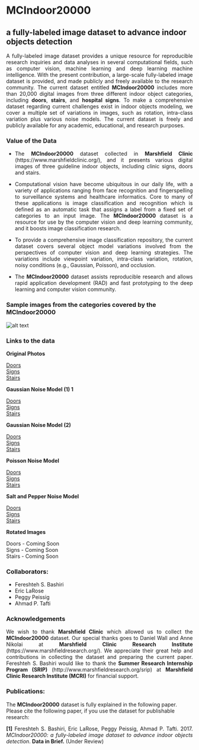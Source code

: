 # MCIndoor20000
## a fully-labeled image dataset to advance indoor objects detection
<p align="justify">A fully-labeled image dataset provides a unique resource for reproducible research inquiries and data analyses in several computational fields, such as computer vision, machine learning and deep learning machine intelligence. With the present contribution, a large-scale fully-labeled image dataset is provided, and made publicly and freely available to the research community. The current dataset entitled <strong>MCIndoor20000</strong> includes more than 20,000 digital images from three different indoor object categories, including <strong>doors</strong>, <strong>stairs</strong>, and <strong>hospital signs</strong>. To make a comprehensive dataset regarding current challenges exist in indoor objects modeling, we cover a multiple set of variations in images, such as rotation, intra-class variation plus various noise models. The current dataset is freely and publicly available for any academic, educational, and research purposes.</p>

### Value of the Data
+ <p align="justify">The <strong>MCIndoor20000</strong> dataset collected in <strong>Marshfield Clinic</strong> (https://www.marshfieldclinic.org/), and it presents various digital images of three guideline indoor objects, including clinic signs, doors and stairs.</p>
+ <p align="justify">Computational vision have become ubiquitous in our daily life, with a variety of applications ranging from face recognition and fingerspelling to surveillance systems and healthcare informatics. Core to many of these applications is image classification and recognition which is defined as an automatic task that assigns a label from a fixed set of categories to an input image. The <strong>MCIndoor20000</strong> dataset is a resource for use by the computer vision and deep learning community, and it boosts image classification research. </p>
+ <p align="justify">To provide a comprehensive image classification repository, the current dataset covers several object model variations involved from the perspectives of computer vision and deep learning strategies. The variations include viewpoint variation, intra-class variation, rotation, noisy conditions (e.g., Gaussian, Poisson), and occlusion. </p>
+ <p align="justify">The <strong>MCIndoor20000</strong> dataset assists reproducible research and allows rapid application development (RAD) and fast prototyping to the deep learning and computer vision community. </p>

### Sample images from the categories covered by the MCIndoor20000


![alt text](https://github.com/bircatmcri/MCIndoor20000/blob/master/MCIndoor20000.png  "MCIndoor20000")
</p>

### Links to the data
<p><strong>Original Photos</strong></p><p><a href="http://mcindoor20000.mfldclin.edu/1_Original/Doors.zip" target="_blank">Doors</a></br><a href="http://mcindoor20000.mfldclin.edu/1_Original/Sign.zip" target="_blank">Signs</a></br><a href="http://mcindoor20000.mfldclin.edu/1_Original/Stairs.zip" target="_blank">Stairs</a></p><p><strong>Gaussian Noise Model (1) 1</strong></p><p><a href="http://mcindoor20000.mfldclin.edu/2_Gauss1/Doors.zip" target="_blank">Doors</a></br><a href="http://mcindoor20000.mfldclin.edu/2_Gauss1/Sign.zip" target="_blank">Signs</a></br><a href="http://mcindoor20000.mfldclin.edu/2_Gauss1/Stairs.zip" target="_blank">Stairs</a></p><p><strong>Gaussian Noise Model (2)</strong></p><p><a href="http://mcindoor20000.mfldclin.edu/3_Gauss2/Doors.zip" target="_blank">Doors</a></br><a href="http://mcindoor20000.mfldclin.edu/3_Gauss2/Sign.zip" target="_blank">Signs</a></br><a href="http://mcindoor20000.mfldclin.edu/3_Gauss2/Stairs.zip" target="_blank">Stairs</a></p><p><strong>Poisson Noise Model</strong></p><p><a href="http://mcindoor20000.mfldclin.edu/4_Poisson/Doors.zip" target="_blank">Doors</a></br><a href="http://mcindoor20000.mfldclin.edu/4_Poisson/Sign.zip" target="_blank">Signs</a></br><a href="http://mcindoor20000.mfldclin.edu/4_Poisson/Stairs.zip" target="_blank">Stairs</a></p><p><strong>Salt and Pepper Noise Model</strong></p><p><a href="http://mcindoor20000.mfldclin.edu/5_SaltAndPepper/Doors.zip" target="_blank">Doors</a></br><a href="http://mcindoor20000.mfldclin.edu/5_SaltAndPepper/Sign.zip" target="_blank">Signs</a></br><a href="http://mcindoor20000.mfldclin.edu/5_SaltAndPepper/Stairs.zip" target="_blank">Stairs</a></p><p><strong>Rotated Images</strong></p><p>Doors - Coming Soon</br>Signs - Coming Soon</br>Stairs - Coming Soon</p>

### Collaborators:
+ Fereshteh S. Bashiri
+ Eric LaRose
+ Peggy Peissig
+ Ahmad P. Tafti

### Acknowledgements
<p align="justify">We wish to thank <strong>Marshfield Clinic</strong> which allowed us to collect the <strong>MCIndoor20000</strong> dataset. Our special thanks goes to Daniel Wall and Anne Nikolai at <strong>Marshfield Clinic Research Institute</strong> (https://www.marshfieldresearch.org/). We appreciate their great help and contributions in collecting the dataset and preparing the current paper. Fereshteh S. Bashiri would like to thank the <strong>Summer Research Internship Program (SRIP)</strong> (http://www.marshfieldresearch.org/srip) at <strong>Marshfield Clinic Research Institute (MCRI)</strong> for financial support.</p>

### Publications:

The <strong>MCIndoor20000</strong> dataset is fully explained in the following paper. Please cite the following paper, if you use the dataset for publishable research:
<p align="justify">
<strong>[1]</strong> Fereshteh S. Bashiri, Eric LaRose, Peggy Peissig, Ahmad P. Tafti. 2017. <i>MCIndoor20000: a fully-labeled image dataset to advance indoor objects detection</i>. <strong>Data in Brief.</strong> (Under Review)
</p>
